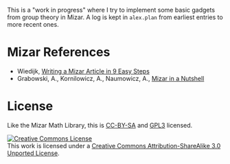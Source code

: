 This is a "work in progress" where I try to implement some basic gadgets
from group theory in Mizar. A log is kept in `alex.plan` from earliest
entries to more recent ones.

# Mizar References

- Wiedijk, [Writing a Mizar Article in 9 Easy Steps](http://www.mizar.org/project/mizman.pdf)
- Grabowski, A., Kornilowicz, A., Naumowicz, A., [Mizar in a Nutshell](http://jfr.cib.unibo.it/article/view/1980/1356)

# License

Like the Mizar Math Library, this is [CC-BY-SA](https://creativecommons.org/licenses/by-sa/3.0/) and [GPL3](http://www.gnu.org/licenses/gpl-3.0.html) licensed.

<a rel="license" href="http://creativecommons.org/licenses/by-sa/3.0/"><img alt="Creative Commons License" style="border-width:0" src="https://i.creativecommons.org/l/by-sa/3.0/88x31.png" /></a><br />This work is licensed under a <a rel="license" href="http://creativecommons.org/licenses/by-sa/3.0/">Creative Commons Attribution-ShareAlike 3.0 Unported License</a>.